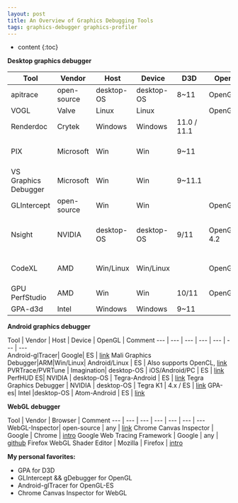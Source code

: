 ```yaml
---
layout: post
title: An Overview of Graphics Debugging Tools
tags: graphics-debugger graphics-profiler
---
```


* content
{:toc}

**Desktop graphics debugger**

Tool | Vendor | Host     | Device      | D3D   | OpenGL    | Comment  
---  | ---   | ---  |  ---  | ---  |   ---     | ---     
apitrace | open-source | desktop-OS  | desktop-OS| 8~11  | OpenGL/ES | [link](http://apitrace.github.io/)
VOGL | Valve  | Linux  | Linux|    | OpenGL | [link](https://github.com/ValveSoftware/vogl/)
Renderdoc | Crytek | Windows | Windows | 11.0 / 11.1 | | [link](http://cryengine.com/renderdoc )
PIX  | Microsoft | Win | Win     | 9~11  |          | DX SDK, replaced by VS Graphics Debugger
VS Graphics Debugger|Microsoft|Win| Win| 9~11.1 | | Bundled with VS 2012 pro, [link](http://msdn.microsoft.com/en-us/library/hh315751.aspx)
GLIntercept| open-source | Win | Win |     | OpenGL    | [link](https://code.google.com/p/glintercept/)
Nsight | NVIDIA | desktop-OS| desktop-OS | 9/11| OpenGL 4.2   | Also supprots OpenCL/CUDA/C++ AMP, Needs Visual Studio / Eclipse, [link](http://www.nvidia.com/object/nsight.html)
CodeXL|AMD|Win/Linux| Win/Linux |  | OpenGL    | formly [gDEBugger](http://www.gremedy.com/), also supports OpenCL,   [link](http://developer.amd.com/tools-and-sdks/heterogeneous-computing/codexl/)
GPU PerfStudio|AMD |Win|Win|10/11 |OpenGL| [link](http://developer.amd.com/tools-and-sdks/graphics-development/gpu-perfstudio-2/)
GPA-d3d| Intel |Windows | Windows |9~11|   | [link](http://software.intel.com/en-us/vcsource/tools/intel-gpa)




**Android graphics debugger**

Tool | Vendor | Host | Device | OpenGL | Comment 
---  | ---   | ---  |  ---  | ---  |   ---     | ---     
Android-glTracer| Google| ES | [link](http://developer.android.com/tools/help/gltracer.html)
Mali Graphics Debugger|ARM|Win/Linux| Android/Linux | ES | Also supports OpenCL, [link](http://malideveloper.arm.com/develop-for-mali/tools/mali-graphics-debugger/)
PVRTrace/PVRTune | Imagination| desktop-OS | iOS/Android/PC |  ES | [link](http://www.imgtec.com/powervr/insider/sdkdownloads/index.asp)
PerfHUD ES| NVIDIA | desktop-OS | Tegra-Android | ES | [link](https://developer.nvidia.com/nvidia-perfhud-es )
Tegra Graphics Debugger | NVIDIA | desktop-OS | Tegra K1 |   4.x / ES | [link](https://developer.nvidia.com/tegra-graphics-debugger)
GPA-es| Intel |desktop-OS | Atom-Android | ES | [link](http://software.intel.com/en-us/vcsource/tools/intel-gpa)

**WebGL debugger**

Tool | Vendor | Browser | Comment 
---  | ---   | ---  |  ---  | ---  |   ---     | ---     
WebGL-Inspector| open-source | any |  [link](http://benvanik.github.io/WebGL-Inspector)
Chrome Canvas Inspector | Google | Chrome | [intro](http://www.html5rocks.com/en/tutorials/canvas/inspection/)
Google Web Tracing Framework | Google | any | [github](http://google.github.io/tracing-framework/)
Firefox WebGL Shader Editor | Mozilla | Firefox | [intro](https://hacks.mozilla.org/2013/11/live-editing-webgl-shaders-with-firefox-developer-tools/)

**My personal favorites:**

* GPA for D3D
* GLIntercept && gDebugger for OpenGL
* Android-glTracer for OpenGL-ES
* Chrome Canvas Inspector for WebGL
